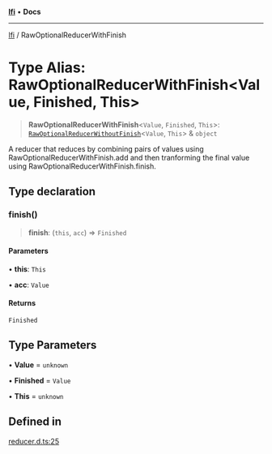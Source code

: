 [**lfi**](../readme.md) • **Docs**

---

[lfi](../globals.md) / RawOptionalReducerWithFinish

# Type Alias: RawOptionalReducerWithFinish\<Value, Finished, This\>

> **RawOptionalReducerWithFinish**\<`Value`, `Finished`, `This`\>:
> [`RawOptionalReducerWithoutFinish`](RawOptionalReducerWithoutFinish.md)\<`Value`,
> `This`\> & `object`

A reducer that reduces by combining pairs of values using
RawOptionalReducerWithFinish.add and then tranforming the final value using
RawOptionalReducerWithFinish.finish.

## Type declaration

### finish()

> **finish**: (`this`, `acc`) => `Finished`

#### Parameters

• **this**: `This`

• **acc**: `Value`

#### Returns

`Finished`

## Type Parameters

• **Value** = `unknown`

• **Finished** = `Value`

• **This** = `unknown`

## Defined in

[reducer.d.ts:25](https://github.com/TomerAberbach/lfi/blob/dd796c78d3ff68ae7bf4a0272b3cbeca688438e7/src/operations/reducer.d.ts#L25)
